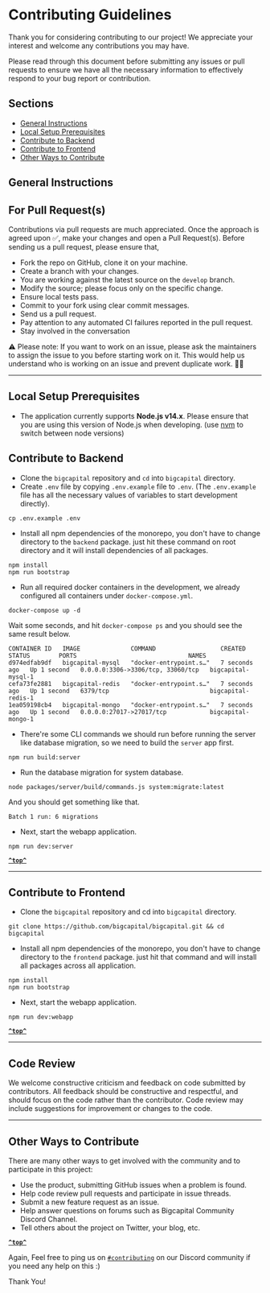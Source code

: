 # Contributing Guidelines

Thank you for considering contributing to our project! We appreciate your interest and welcome any contributions you may have.

Please read through this document before submitting any issues or pull requests to ensure we have all the necessary information to effectively respond to your bug report or contribution.

## Sections

- [General Instructions](#general-instructions)
- [Local Setup Prerequisites](#local-setup-prerequisites)
- [Contribute to Backend](#contribute-to-backend)
- [Contribute to Frontend](#contribute-to-frontend)
- [Other Ways to Contribute](#other-ways-to-contribute)

## General Instructions

## For Pull Request(s)

Contributions via pull requests are much appreciated. Once the approach is agreed upon ✅, make your changes and open a Pull Request(s). Before sending us a pull request, please ensure that,

- Fork the repo on GitHub, clone it on your machine.
- Create a branch with your changes.
- You are working against the latest source on the `develop` branch.
- Modify the source; please focus only on the specific change.
- Ensure local tests pass.
- Commit to your fork using clear commit messages.
- Send us a pull request.
- Pay attention to any automated CI failures reported in the pull request.
- Stay involved in the conversation

⚠️ Please note: If you want to work on an issue, please ask the maintainers to assign the issue to you before starting work on it. This would help us understand who is working on an issue and prevent duplicate work. 🙏🏻

---

## Local Setup Prerequisites
 - The application currently supports **Node.js v14.x**. Please ensure that you are using this version of Node.js when developing. (use [nvm](https://github.com/nvm-sh/nvm#installing-and-updating) to switch between node versions)

## Contribute to Backend

- Clone the `bigcapital` repository and `cd` into `bigcapital` directory.
- Create `.env` file by copying `.env.example` file to `.env`. (The ``.env.example`` file has all the necessary values of variables to start development directly).

```
cp .env.example .env
```

- Install all npm dependencies of the monorepo, you don't have to change directory to the `backend` package. just hit these command on root directory and it will install dependencies of all packages.

```
npm install
npm run bootstrap
```

- Run all required docker containers in the development, we already configured all containers under `docker-compose.yml`.

```
docker-compose up -d
```

Wait some seconds, and hit `docker-compose ps` and you should see the same result below.

```
CONTAINER ID   IMAGE              COMMAND                  CREATED         STATUS        PORTS                               NAMES
d974edfab9df   bigcapital-mysql   "docker-entrypoint.s…"   7 seconds ago   Up 1 second   0.0.0.0:3306->3306/tcp, 33060/tcp   bigcapital-mysql-1
cefa73fe2881   bigcapital-redis   "docker-entrypoint.s…"   7 seconds ago   Up 1 second   6379/tcp                            bigcapital-redis-1
1ea059198cb4   bigcapital-mongo   "docker-entrypoint.s…"   7 seconds ago   Up 1 second   0.0.0.0:27017->27017/tcp            bigcapital-mongo-1
```

- There're some CLI commands we should run before running the server like database migration, so we need to build the `server` app first.

```
npm run build:server
```

- Run the database migration for system database.

```
node packages/server/build/commands.js system:migrate:latest
```

And you should get something like that.

```
Batch 1 run: 6 migrations
```

- Next, start the webapp application.

```
npm run dev:server
```

**[`^top^`](#)**

----

## Contribute to Frontend

- Clone the `bigcapital` repository and cd into `bigcapital` directory.

```
git clone https://github.com/bigcapital/bigcapital.git && cd bigcapital
```

- Install all npm dependencies of the monorepo, you don't have to change directory to the `frontend` package. just hit that command and will install all packages across all application.

```
npm install
npm run bootstrap
```

- Next, start the webapp application.

```
npm run dev:webapp
```

**[`^top^`](#)**

---

## Code Review

We welcome constructive criticism and feedback on code submitted by contributors. All feedback should be constructive and respectful, and should focus on the code rather than the contributor. Code review may include suggestions for improvement or changes to the code.

---

## Other Ways to Contribute

There are many other ways to get involved with the community and to participate in this project:

- Use the product, submitting GitHub issues when a problem is found.
- Help code review pull requests and participate in issue threads.
- Submit a new feature request as an issue.
- Help answer questions on forums such as Bigcapital Community Discord Channel.
- Tell others about the project on Twitter, your blog, etc.

**[`^top^`](#)**

Again, Feel free to ping us on [`#contributing`](https://discord.com/invite/c8nPBJafeb) on our Discord community if you need any help on this :)

Thank You!
